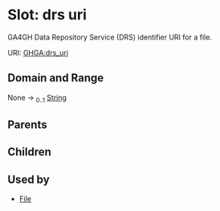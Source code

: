 
# Slot: drs uri


GA4GH Data Repository Service (DRS) identifier URI for a file.

URI: [GHGA:drs_uri](https://w3id.org/GHGA/drs_uri)


## Domain and Range

None &#8594;  <sub>0..1</sub> [String](types/String.md)

## Parents


## Children


## Used by

 * [File](File.md)

